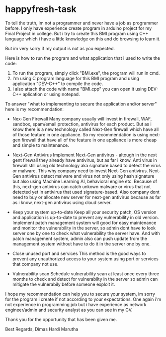 # happyfresh-task
To tell the truth, im not a programmer and never have a job as programmer before. I only have experience create program in arduino project for my Final Project in college. But i try to create this BMI program using C++ language which i have a little knowledge on this and do browsing to learn it. 

But im very sorry if my output is not as you expected.

Here is how to run the program and what application that i used to write the code:

1. To run the program, simply click "BMI.exe", the program will run in cmd.
2. I'm using C program language for this BMI program and using application "DEV-C++" to compile the code.
3. I also attach the code with name "BMI.cpp" you can open it using DEV-C++ aplication or using notepad.

To answer "what to implementing to secure the application and/or server" here is my recommendation:

- Nex-Gen Firewall
Many company usually will invest in firewall, WAF, sandbox, spam/email protection, antivirus for each product. But as i know there is a new technology called Next-Gen firewall which have all of those feature in one appliance. So my recommendation is using next-gen firewall that have all of the feature in one appliance is more cheap and simple to maintenance.

- Next-Gen Antivirus
Implement Next-Gen antivirus - altough in the next gent firewall they already have antivirus, but as far i know. Anti virus in firewall still using old technology aka signature based to detect the virus or malware. This why company need to invest Next-Gen antivirus. Next-Gen antivirus detect malware and virus not only using hash signature but also using Machine Learning AI, behavioral engine etc. Because of this, next-gen antivirus can catch unkown malware or virus that not detected yet in antivirus that used signature-based. Also company dont need to buy or allocate new server for next-gen antivirus because as far as i know, next-gen antivirus using cloud server.

- Keep your system up-to-date
Keep all your security patch, OS version and application is up-to-date to prevent any vulnerability in old version. Implement patch management system will good for easy maintenance and monitor the vulnerability in the server, so admin dont have to look server one by one to check what vulnerability the server have. And with patch management system, admin also can push update from the management system without have to do it in the server one by one.

- Close unused port and services 
This method is the good ways to prevent any unauthorized access to your system using port or services that company not use.

- Vulnerability scan
Schedule vulnerability scan at least once every three months to check and detect for vulnerabilty in the server so admin can mitigate the vulnerabily before someone exploit it.

I hope my recommendation can help you to secure your system, im sorry for the program i create if not according to your expectations. One again i'm not experience in programming job but i have experience as network engineer/admin and security analyst as you can see in my CV.


Thank you for the opportunity that has been given me.

Best Regards,
Dimas Hardi Marutha

